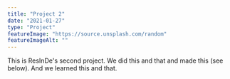 ```yaml
---
title: "Project 2"
date: "2021-01-27"
type: "Project"
featureImage: "https://source.unsplash.com/random"
featureImageAlt: ""
---
```


This is ResInDe's second project. We did this and that and made this (see below). And we learned this and that.